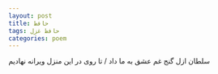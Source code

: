 ```yaml
---
layout: post
title: حافظ
tags: حافظ غزل
categories: poem
---
```


سلطان ازل گنج غم عشق به ما داد / تا روی در این منزل ویرانه نهادیم
